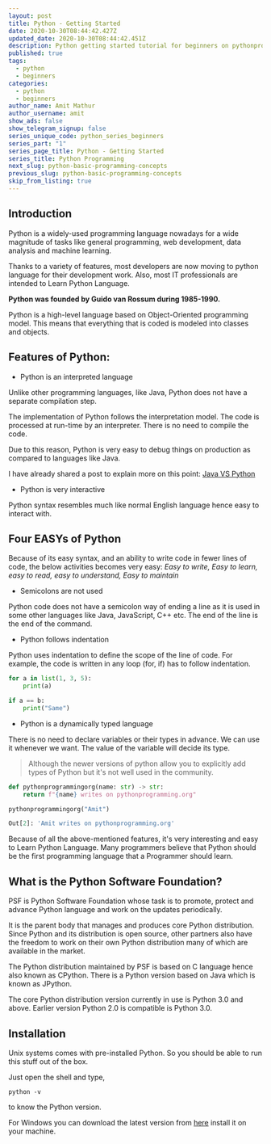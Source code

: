 ```yaml
---
layout: post
title: Python - Getting Started
date: 2020-10-30T08:44:42.427Z
updated_date: 2020-10-30T08:44:42.451Z
description: Python getting started tutorial for beginners on pythonprogramming.org
published: true
tags:
  - python
  - beginners
categories:
  - python
  - beginners
author_name: Amit Mathur
author_username: amit
show_ads: false
show_telegram_signup: false
series_unique_code: python_series_beginners
series_part: "1"
series_page_title: Python - Getting Started
series_title: Python Programming
next_slug: python-basic-programming-concepts
previous_slug: python-basic-programming-concepts
skip_from_listing: true
---
```

## Introduction

Python is a widely-used programming language nowadays for a wide magnitude of tasks like general programming, web development, data analysis and machine learning.

Thanks to a variety of features, most developers are now moving to python language for their development work. Also, most IT professionals are intended to Learn Python Language.

**Python was founded by Guido van Rossum during 1985-1990.**

Python is a high-level language based on Object-Oriented programming model. This means that everything that is coded is modeled into classes and objects.

## Features of Python:

* Python is an interpreted language

Unlike other programming languages, like Java, Python does not have a separate compilation step.

The implementation of Python follows the interpretation model. The code is processed at run-time by an interpreter. There is no need to compile the code.

Due to this reason, Python is very easy to debug things on production as compared to languages like Java.

I have already shared a post to explain more on this point: [Java VS Python](https://mytechdevice.com/java-vs-python-compiled-or-interpreted/)

* Python is very interactive

Python syntax resembles much like normal English language hence easy to interact with.

## Four EASYs of Python

Because of its easy syntax, and an ability to write code in fewer lines of code, the below activities becomes very easy: _Easy to write, Easy to learn, easy to read, easy to understand, Easy to maintain_

* Semicolons are not used

Python code does not have a semicolon way of ending a line as it is used in some other languages like Java, JavaScript, C++ etc. The end of the line is the end of the command.

* Python follows indentation

Python uses indentation to define the scope of the line of code. For example, the code is written in any loop (for, if) has to follow indentation.

```python
for a in list(1, 3, 5):
    print(a)

if a == b:
    print("Same")
```

* Python is a dynamically typed language

There is no need to declare variables or their types in advance. We can use it whenever we want. The value of the variable will decide its type.

> Although the newer versions of python allow you to explicitly add types of Python but it's not well used in the community.

```python
def pythonprogrammingorg(name: str) -> str:
    return f"{name} writes on pythonprogramming.org"

pythonprogrammingorg("Amit")

Out[2]: 'Amit writes on pythonprogramming.org'
```

Because of all the above-mentioned features, it's very interesting and easy to Learn Python Language. Many programmers believe that Python should be the first programming language that a Programmer should learn.

## What is the Python Software Foundation?

PSF is Python Software Foundation whose task is to promote, protect and advance Python language and work on the updates periodically.

It is the parent body that manages and produces core Python distribution. Since Python and its distribution is open source, other partners also have the freedom to work on their own Python distribution many of which are available in the market.

The Python distribution maintained by PSF is based on C language hence also known as CPython. There is a Python version based on Java which is known as JPython.

The core Python distribution version currently in use is Python 3.0 and above. Earlier version Python 2.0 is compatible is Python 3.0.

## Installation

Unix systems comes with pre-installed Python. So you should be able to run this stuff out of the box.

Just open the shell and type,

```shell
python -v
```

to know the Python version.

For Windows you can download the latest version from [here](https://www.python.org/downloads/windows/) install it
on your machine.